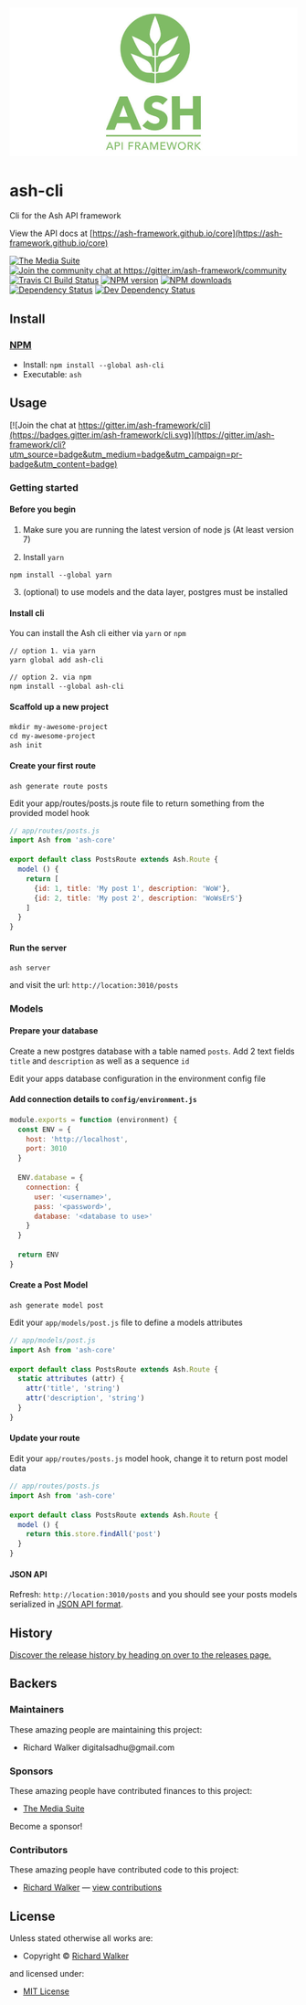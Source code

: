 ![Ash Api Framework](/logo_vertical.jpg?raw=true "Ash Api Framework")

<!-- TITLE/ -->

<h1>ash-cli</h1>

<!-- /TITLE -->


<!-- DESCRIPTION/ -->

Cli for the Ash API framework

<!-- /DESCRIPTION -->


View the API docs at [https://ash-framework.github.io/core](https://ash-framework.github.io/core)

<!-- BADGES/ -->

<span class="badge-badge"><a href="https://mediasuite.co.nz" title="The Media Suite"><img src="https://mediasuite.co.nz/ms-badge.png" alt="The Media Suite" /></a></span>
<br class="badge-separator" />
<span class="badge-badge"><a href="https://gitter.im/ash-framework/community" title="Join the community chat at https://gitter.im/ash-framework/community"><img src="https://badges.gitter.im/Join%20Chat.svg" alt="Join the community chat at https://gitter.im/ash-framework/community" /></a></span>
<span class="badge-travisci"><a href="http://travis-ci.org/ash-framework/cli" title="Check this project's build status on TravisCI"><img src="https://img.shields.io/travis/ash-framework/cli/master.svg" alt="Travis CI Build Status" /></a></span>
<span class="badge-npmversion"><a href="https://npmjs.org/package/ash-cli" title="View this project on NPM"><img src="https://img.shields.io/npm/v/ash-cli.svg" alt="NPM version" /></a></span>
<span class="badge-npmdownloads"><a href="https://npmjs.org/package/ash-cli" title="View this project on NPM"><img src="https://img.shields.io/npm/dm/ash-cli.svg" alt="NPM downloads" /></a></span>
<span class="badge-daviddm"><a href="https://david-dm.org/ash-framework/cli" title="View the status of this project's dependencies on DavidDM"><img src="https://img.shields.io/david/ash-framework/cli.svg" alt="Dependency Status" /></a></span>
<span class="badge-daviddmdev"><a href="https://david-dm.org/ash-framework/cli#info=devDependencies" title="View the status of this project's development dependencies on DavidDM"><img src="https://img.shields.io/david/dev/ash-framework/cli.svg" alt="Dev Dependency Status" /></a></span>

<!-- /BADGES -->


<!-- INSTALL/ -->

<h2>Install</h2>

<a href="https://npmjs.com" title="npm is a package manager for javascript"><h3>NPM</h3></a><ul>
<li>Install: <code>npm install --global ash-cli</code></li>
<li>Executable: <code>ash</code></li></ul>

<!-- /INSTALL -->


## Usage

[![Join the chat at https://gitter.im/ash-framework/cli](https://badges.gitter.im/ash-framework/cli.svg)](https://gitter.im/ash-framework/cli?utm_source=badge&utm_medium=badge&utm_campaign=pr-badge&utm_content=badge)

### Getting started

#### Before you begin

1. Make sure you are running the latest version of node js (At least version 7)

2. Install `yarn`
```
npm install --global yarn
```

3. (optional) to use models and the data layer, postgres must be installed

#### Install cli

You can install the Ash cli either via `yarn` or `npm`

```
// option 1. via yarn
yarn global add ash-cli
```

```
// option 2. via npm
npm install --global ash-cli
```

#### Scaffold up a new project
```
mkdir my-awesome-project
cd my-awesome-project
ash init
```

#### Create your first route
```
ash generate route posts
```

Edit your app/routes/posts.js route file to return something from the provided model
hook

```js
// app/routes/posts.js
import Ash from 'ash-core'

export default class PostsRoute extends Ash.Route {
  model () {
    return [
      {id: 1, title: 'My post 1', description: 'WoW'},
      {id: 2, title: 'My post 2', description: 'WoWsErS'}
    ]
  }
}
```

#### Run the server

```
ash server
```
and visit the url: `http://location:3010/posts`

### Models

#### Prepare your database

Create a new postgres database with a table named `posts`.
Add 2 text fields `title` and `description` as well as a sequence `id`

Edit your apps database configuration in the environment config file

#### Add connection details to `config/environment.js`

```js
module.exports = function (environment) {
  const ENV = {
    host: 'http://localhost',
    port: 3010
  }

  ENV.database = {
    connection: {
      user: '<username>',
      pass: '<password>',
      database: '<database to use>'
    }
  }

  return ENV
}
```

#### Create a Post Model

```
ash generate model post
```

Edit your `app/models/post.js` file to define a models attributes

```js
// app/models/post.js
import Ash from 'ash-core'

export default class PostsRoute extends Ash.Route {
  static attributes (attr) {
    attr('title', 'string')
    attr('description', 'string')
  }
}
```

#### Update your route

Edit your `app/routes/posts.js` model hook, change it to return post model data

```js
// app/routes/posts.js
import Ash from 'ash-core'

export default class PostsRoute extends Ash.Route {
  model () {
    return this.store.findAll('post')
  }
}
```

#### JSON API

Refresh: `http://location:3010/posts` and you should see your posts models serialized in [JSON API format](http://jsonapi.org/).

<!-- HISTORY/ -->

<h2>History</h2>

<a href="https://github.com/ash-framework/cli/releases">Discover the release history by heading on over to the releases page.</a>

<!-- /HISTORY -->


<!-- BACKERS/ -->

<h2>Backers</h2>

<h3>Maintainers</h3>

These amazing people are maintaining this project:

<ul><li>Richard Walker digitalsadhu@gmail.com</li></ul>

<h3>Sponsors</h3>

These amazing people have contributed finances to this project:

<ul><li><a href="http://mediasuite.co.nz">The Media Suite</a></li></ul>

Become a sponsor!



<h3>Contributors</h3>

These amazing people have contributed code to this project:

<ul><li><a href="http://lovebeer.nz/">Richard Walker</a> — <a href="https://github.com/ash-framework/cli/commits?author=digitalsadhu" title="View the GitHub contributions of Richard Walker on repository ash-framework/cli">view contributions</a></li></ul>



<!-- /BACKERS -->


<!-- LICENSE/ -->

<h2>License</h2>

Unless stated otherwise all works are:

<ul><li>Copyright &copy; <a href="http://lovebeer.nz/">Richard Walker</a></li></ul>

and licensed under:

<ul><li><a href="http://spdx.org/licenses/MIT.html">MIT License</a></li></ul>

<!-- /LICENSE -->
